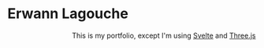 # Erwann Lagouche

<imb align="right" src="https://cdn.discordapp.com/avatars/299987270159695874/9aad97161c06c1e983c5fe5ab2135db9.png?width=500&height=500" alt="Profile picture" width="200"/>

This is my portfolio, except I'm using [Svelte](https://svelte.dev/) and [Three.js](https://threejs.org/)
